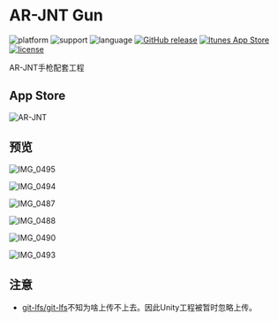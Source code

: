 # AR-JNT Gun

![platform](https://img.shields.io/badge/platform-iOS-blue.svg?style=flat) ![support](https://img.shields.io/badge/support-iOS%209%2B-blue.svg?style=flat) ![language](https://img.shields.io/badge/language-Objective--C-blue.svg?style=flat) [![GitHub release](https://img.shields.io/github/release/weileiming/ar-jnt.svg)](https://github.com/WeiLeiming/AR-JNT/releases) [![Itunes App Store](https://img.shields.io/itunes/v/1250779221.svg)](https://itunes.apple.com/us/app/ar-jnt-gun/id1250779221?l=zh&ls=1&mt=8) [![license](https://img.shields.io/github/license/weileiming/ar-jnt.svg)](https://github.com/WeiLeiming/ar-jnt/blob/master/LICENSE)

AR-JNT手枪配套工程

## App Store

![AR-JNT](https://ws4.sinaimg.cn/large/006tNc79ly1fi7v2gy79hj307s07s0so.jpg)

## 预览

![IMG_0495](https://ws3.sinaimg.cn/large/006tKfTcly1fhzkrnegmej30m80ciabd.jpg)

![IMG_0494](https://ws2.sinaimg.cn/large/006tKfTcly1fhzku1nq4wj30m80ciab3.jpg)

![IMG_0487](https://ws2.sinaimg.cn/large/006tKfTcly1fhzku6ld28j30m80ci3zi.jpg)

![IMG_0488](https://ws1.sinaimg.cn/large/006tKfTcly1fhzkuacowjj30m80cijsl.jpg)

![IMG_0490](https://ws1.sinaimg.cn/large/006tKfTcly1fhzkugxtytj30m80cigmn.jpg)

![IMG_0493](https://ws1.sinaimg.cn/large/006tKfTcly1fhzkukmb6sj30m80cidh1.jpg)

## 注意

- [git-lfs/git-lfs](git-lfs/git-lfs)不知为啥上传不上去。因此Unity工程被暂时忽略上传。

